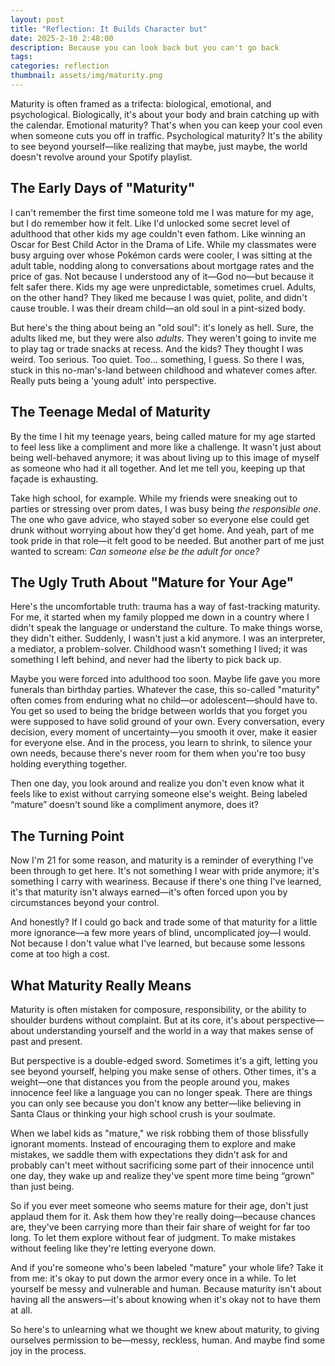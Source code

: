 ```yaml
---
layout: post
title: "Reflection: It Builds Character but"
date: 2025-2-10 2:48:00
description: Because you can look back but you can't go back
tags:
categories: reflection
thumbnail: assets/img/maturity.png
---
```


Maturity is often framed as a trifecta: biological, emotional, and psychological. Biologically, it's about your body and brain catching up with the calendar. Emotional maturity? That's when you can keep your cool even when someone cuts you off in traffic. Psychological maturity? It's the ability to see beyond yourself—like realizing that maybe, just maybe, the world doesn't revolve around your Spotify playlist.

## The Early Days of "Maturity"
I can't remember the first time someone told me I was mature for my age, but I do remember how it felt. Like I'd unlocked some secret level of adulthood that other kids my age couldn't even fathom. Like winning an Oscar for Best Child Actor in the Drama of Life. While my classmates were busy arguing over whose Pokémon cards were cooler, I was sitting at the adult table, nodding along to conversations about mortgage rates and the price of gas. Not because I understood any of it—God no—but because it felt safer there. Kids my age were unpredictable, sometimes cruel. Adults, on the other hand? They liked me because I was quiet, polite, and didn't cause trouble. I was their dream child—an old soul in a pint-sized body.

But here's the thing about being an "old soul": it's lonely as hell. Sure, the adults liked me, but they were also *adults*. They weren't going to invite me to play tag or trade snacks at recess. And the kids? They thought I was weird. Too serious. Too quiet. Too… something, I guess. So there I was, stuck in this no-man's-land between childhood and whatever comes after. Really puts being a 'young adult' into perspective.

## The Teenage Medal of Maturity
By the time I hit my teenage years, being called mature for my age started to feel less like a compliment and more like a challenge. It wasn't just about being well-behaved anymore; it was about living up to this image of myself as someone who had it all together. And let me tell you, keeping up that façade is exhausting.

Take high school, for example. While my friends were sneaking out to parties or stressing over prom dates, I was busy being *the responsible one*. The one who gave advice, who stayed sober so everyone else could get drunk without worrying about how they'd get home. And yeah, part of me took pride in that role—it felt good to be needed. But another part of me just wanted to scream: *Can someone else be the adult for once?*

## The Ugly Truth About "Mature for Your Age"
Here's the uncomfortable truth: trauma has a way of fast-tracking maturity. For me, it started when my family plopped me down in a country where I didn't speak the language or understand the culture. To make things worse, they didn't either. Suddenly, I wasn't just a kid anymore. I was an interpreter, a mediator, a problem-solver. Childhood wasn't something I lived; it was something I left behind, and never had the liberty to pick back up.

Maybe you were forced into adulthood too soon. Maybe life gave you more funerals than birthday parties. Whatever the case, this so-called "maturity" often comes from enduring what no child—or adolescent—should have to. You get so used to being the bridge between worlds that you forget you were supposed to have solid ground of your own. Every conversation, every decision, every moment of uncertainty—you smooth it over, make it easier for everyone else. And in the process, you learn to shrink, to silence your own needs, because there's never room for them when you're too busy holding everything together.

Then one day, you look around and realize you don't even know what it feels like to exist without carrying someone else's weight. Being labeled “mature” doesn't sound like a compliment anymore, does it?

## The Turning Point
Now I'm 21 for some reason, and maturity is a reminder of everything I've been through to get here. It's not something I wear with pride anymore; it's something I carry with weariness. Because if there's one thing I've learned, it's that maturity isn't always earned—it's often forced upon you by circumstances beyond your control.

And honestly? If I could go back and trade some of that maturity for a little more ignorance—a few more years of blind, uncomplicated joy—I would. Not because I don't value what I've learned, but because some lessons come at too high a cost.

## What Maturity Really Means
Maturity is often mistaken for composure, responsibility, or the ability to shoulder burdens without complaint. But at its core, it's about perspective—about understanding yourself and the world in a way that makes sense of past and present.

But perspective is a double-edged sword. Sometimes it's a gift, letting you see beyond yourself, helping you make sense of others. Other times, it's a weight—one that distances you from the people around you, makes innocence feel like a language you can no longer speak. There are things you can only see because you don't know any better—like believing in Santa Claus or thinking your high school crush is your soulmate.

When we label kids as "mature," we risk robbing them of those blissfully ignorant moments. Instead of encouraging them to explore and make mistakes, we saddle them with expectations they didn't ask for and probably can't meet without sacrificing some part of their innocence until one day, they wake up and realize they've spent more time being “grown” than just being.  

So if you ever meet someone who seems mature for their age, don't just applaud them for it. Ask them how they're really doing—because chances are, they've been carrying more than their fair share of weight for far too long. To let them explore without fear of judgment. To make mistakes without feeling like they're letting everyone down.

And if you're someone who's been labeled "mature" your whole life? Take it from me: it's okay to put down the armor every once in a while. To let yourself be messy and vulnerable and human. Because maturity isn't about having all the answers—it's about knowing when it's okay not to have them at all.

So here's to unlearning what we thought we knew about maturity, to giving ourselves permission to be—messy, reckless, human. And maybe find some joy in the process.